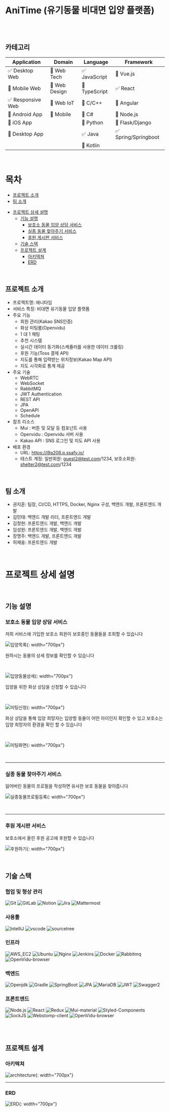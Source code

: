 
# AniTime (유기동물 비대면 입양 플랫폼)
<br>
<br>


<!-- 필수 항목 -->
## 카테고리

| Application | Domain | Language | Framework |
| ---- | ---- | ---- | ---- |
| :white_check_mark: Desktop Web | :black_square_button: Web Tech | :white_check_mark: JavaScript | :black_square_button: Vue.js |
| :black_square_button: Mobile Web | :black_square_button: Web Design | :black_square_button: TypeScript | :white_check_mark: React |
| :white_check_mark: Responsive Web | :black_square_button: Web IoT | :black_square_button: C/C++ | :black_square_button: Angular |
| :black_square_button: Android App | :black_square_button: Mobile | :black_square_button: C# | :black_square_button: Node.js |
| :black_square_button: iOS App | | :black_square_button: Python | :black_square_button: Flask/Django |
| :black_square_button: Desktop App | | :white_check_mark: Java | :white_check_mark: Spring/Springboot |
| | | :black_square_button: Kotlin | |

<!-- 필수 항목 -->
<br>

# 목차
  * [프로젝트 소개](#프로젝트-소개)
  * [팀 소개](#팀-소개)
- [프로젝트 상세 설명](#프로젝트-상세-설명)
  * [기능 설명](#기능-설명)
    + [보호소 동물 입양 상담 서비스](#보호소-동물-입양-상담-서비스)
    + [실종 동물 찾아주기 서비스](#실종-동물-찾아주기-서비스)
    + [후원 게시판 서비스](#후원-게시판-서비스)
  * [기술 스택](#기술-스택)
  * [프로젝트 설계](#프로젝트-설계)
    + [아키텍쳐](#아키텍쳐)
    + [ERD](#erd)

<br>

## 프로젝트 소개

* 프로젝트명: 애니타임
* 서비스 특징: 비대면 유기동물 입양 플랫폼
* 주요 기능
  - 회원 관리(Kakao SNS인증)
  - 화상 미팅룸(Openvidu)
  - 1 대 1 채팅
  - 추천 시스템
  - 실시간 데이터 동기화(스케쥴러를 사용한 데이터 크롤링)
  - 후원 기능(Toss 결제 API)
  - 지도를 통해 입력받는 위치정보(Kakao Map API)
  - 지도 시각화로 통계 제공
* 주요 기술
  - WebRTC
  - WebSocket
  - RabbitMQ
  - JWT Authentication
  - REST API
  - JPA
  - OpenAPI
  - Schedule
* 참조 리소스
  * Mui : 버튼 및 모달 등 컴포넌트 사용
  * Openvidu : Openvidu 서버 사용
  * Kakao API : SNS 로그인 및 지도 API 사용
* 배포 환경
  - URL: https://i9a208.p.ssafy.io/
  - 테스트 계정: 일반회원: guest2@test.com/1234, 보호소회원: shelter2@test.com/1234

<!-- 자유 양식 -->

<br>

## 팀 소개
* 권지훈: 팀장, CI/CD, HTTPS, Docker, Nginx 구성, 백엔드 개발, 프론트엔드 개발
* 김민태: 백엔드 개발 리더, 프론트엔드 개발
* 김정현: 프론트엔드 개발, 백엔드 개발
* 임성원: 프론트앤드 개발, 백엔드 개발
* 장명주: 백엔드 개발, 프론트엔드 개발
* 허재웅: 프론트엔드 개발

<!-- 자유 양식 -->

<br>

# 프로젝트 상세 설명

<!-- 개발 환경, 기술 스택, 시스템 구성도, ERD, 기능 상세 설명 등 -->

<br>

## 기능 설명

### 보호소 동물 입양 상담 서비스
저희 서비스에 가입한 보호소 회원이 보호중인 동물들을 조회할 수 있습니다

![입양목록](/images/입양목록.gif){: width="700px"}

원하시는 동물의 상세 정보를 확인할 수 있습니다

<br>

![입양동물상세](/images/입양동물상세.gif){: width="700px"}

입양을 위한 화상 상담을 신청할 수 있습니다

<br>

![미팅신청](/images/미팅신청.gif){: width="700px"}

화상 상담을 통해 입양 희망자는 입양할 동물이 어떤 아이인지 확인할 수 있고 보호소는 입양 희망자의 환경을 확인 할 수 있습니다

<br>

![미팅화면](/images/미팅화면.gif){: width="700px"}

<br>
<hr>

### 실종 동물 찾아주기 서비스
잃어버린 동물의 프로필을 작성하면 유사한 보호 동물을 찾아줍니다

![실종동물프로필등록](/images/실종동물프로필등록.gif){: width="700px"}

<br>
<hr>

### 후원 게시판 서비스
보호소에서 올린 후원 공고에 후원할 수 있습니다

![후원하기](/images/후원하기.gif){: width="700px"}

<br>

## 기술 스택
### 협업 및 형상 관리
![Git](https://img.shields.io/badge/Git-gray?logo=Git)
![GitLab](https://img.shields.io/badge/GitLab-gray?logo=GitLab)
![Notion](https://img.shields.io/badge/Notion-gray?logo=Notion)
![Jira](https://img.shields.io/badge/Jira-gray?logo=Jira&logoColor=blue)
![Mattermost](https://img.shields.io/badge/Mattermost-gray?logo=Mattermost)

### 사용툴
![IntelliJ](https://img.shields.io/badge/IntelliJ-gray?logo=IntelliJ-IDEA)
![vscode](https://img.shields.io/badge/VScode-gray?logo=Visual-Studio-Code&logoColor=0066b8)
![sourcetree](https://img.shields.io/badge/Sourcetree-gray?logo=sourcetree&logoColor=0052cc)

### 인프라
![AWS_EC2](https://img.shields.io/badge/AWS_EC2-gray?logo=AmazonAWS)
![Ubuntu](https://img.shields.io/badge/Ubuntu-20.04.6-green?logo=Ubuntu)
![Nginx](https://img.shields.io/badge/Nginx-1.18.0-009639?logo=Nginx&logoColor=009639)
![Jenkins](https://img.shields.io/badge/Jenkins-2.401.3-c93632?logo=Jenkins)
![Docker](https://img.shields.io/badge/Docker-24.0.5-2497ed?logo=Docker)
![Rabbitmq](https://img.shields.io/badge/Rabbitmq-24.0.5-ff6600?logo=rabbitmq)
![OpenVidu-browser](https://img.shields.io/badge/OpenVidu--browser-2.28.0-06d362?logo=WebRTC)

### 백엔드
![Openjdk](https://img.shields.io/badge/Openjdk-11.0.15.9-e66f01?logo=Openjdk&logoColor=black)
![Gradle](https://img.shields.io/badge/Gradle-8.1.1-02303a?logo=Gradle&logoColor=02303a)
![SpringBoot](https://img.shields.io/badge/SpringBoot-2.7.13-6db23f?logo=SpringBoot)
![JPA](https://img.shields.io/badge/JPA-2.7.13-6db23f?logo=JPA)
![MariaDB](https://img.shields.io/badge/MariaDB-10.3.23-003545?logo=MariaDB&logoColor=003545)
![JWT](https://img.shields.io/badge/JWT-0.11.5-000000?logo=json-web-token)
![Swagger2](https://img.shields.io/badge/Swagger2-3.0.0-85ea2d?logo=Swagger)

### 프론트엔드
![Node.js](https://img.shields.io/badge/Node.js-18.16.1-green?logo=Node.js)
![React](https://img.shields.io/badge/React-18.2.0-00d8ff?logo=React)
![Redux](https://img.shields.io/badge/Redux-4.2.1-764abd?logo=Redux&logoColor=764abd)
![Mui-material](https://img.shields.io/badge/Mui--material-5.14.2-green?logo=Mui)
![Styled-Components](https://img.shields.io/badge/Styled--Components-6.0.5-e48981?logo=Styled-Components)
![SockJS](https://img.shields.io/badge/SockJS-1.6.1-black?logo=SockJS)
![Webstomp-client](https://img.shields.io/badge/Webstomp--client-1.2.6-black?logo=Webstomp)
![OpenVidu-browser](https://img.shields.io/badge/OpenVidu--browser-2.28.0-06d362?logo=WebRTC)

<br>
<br>

## 프로젝트 설계
### 아키텍쳐
![architecture](/images/architecture.png){: width="700px"}

<hr>

### ERD

![ERD](/images/ERD.png){: width="700px"}
